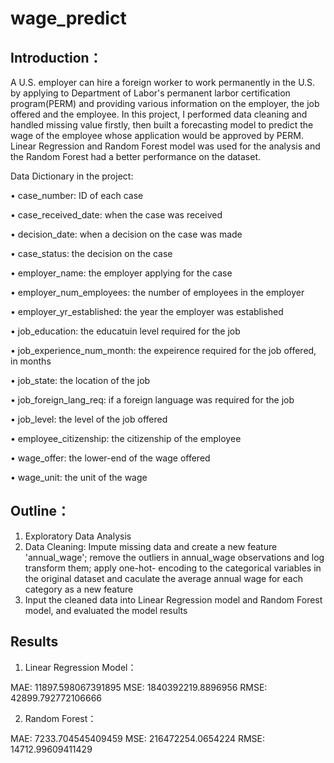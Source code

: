 # wage_predict

## Introduction：

A U.S. employer can hire a foreign worker to work permanently in the U.S. by applying to Department of Labor's permanent larbor certification program(PERM) and providing various information on the employer, the job offered and the employee. In this project, I performed data cleaning and handled missing value firstly, then built a forecasting model to predict the wage of the employee whose application would be approved by PERM. Linear Regression and Random Forest model was used for the analysis and the Random Forest had a better performance on the dataset. 

Data Dictionary in the project:

• case_number: ID of each case

• case_received_date: when the case was received 

• decision_date: when a decision on the case was made

• case_status: the decision on the case

• employer_name: the employer applying for the case 

• employer_num_employees: the number of employees in the employer 

• employer_yr_established: the year the employer was established

• job_education: the educatuin level required for the job

• job_experience_num_month: the expeirence required for the job offered, in months

• job_state: the location of the job

• job_foreign_lang_req: if a foreign language was required for the job

• job_level: the level of the job offered 

• employee_citizenship: the citizenship of the employee

• wage_offer: the lower-end of the wage offered

• wage_unit: the unit of the wage


## Outline：
1. Exploratory Data Analysis
2. Data Cleaning: Impute missing data and create a new feature 'annual_wage'; remove the outliers in annual_wage observations and log transform them; apply one-hot- encoding to the categorical variables in the original dataset and caculate the average annual wage for each category as a new feature  
3. Input the cleaned data into Linear Regression model and Random Forest model, and evaluated the model results

## Results
1. Linear Regression Model：

  MAE: 11897.598067391895
  MSE: 1840392219.8896956
  RMSE: 42899.792772106666

2. Random Forest：

  MAE: 7233.704545409459
  MSE: 216472254.0654224
  RMSE: 14712.99609411429
